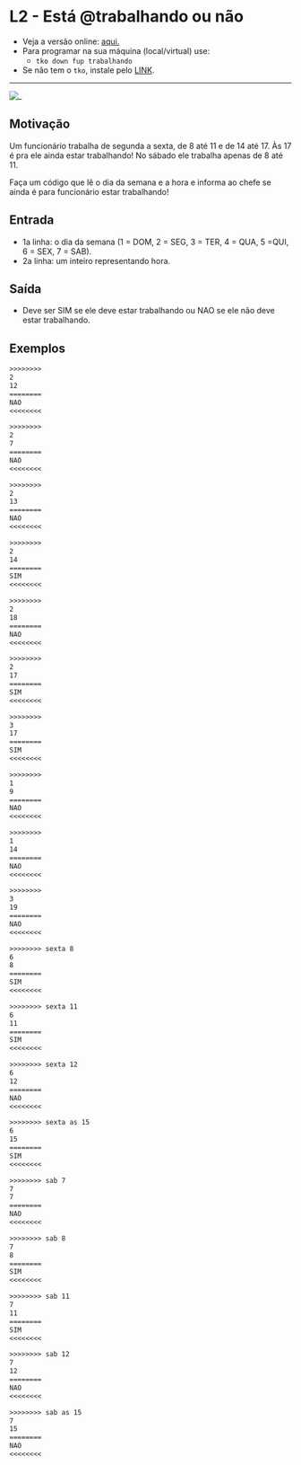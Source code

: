 # L2 - Está @trabalhando ou não

- Veja a versão online: [aqui.](https://github.com/qxcodefup/arcade/blob/master/base/trabalhando/Readme.md)
- Para programar na sua máquina (local/virtual) use:
  - `tko down fup trabalhando`
- Se não tem o `tko`, instale pelo [LINK](https://github.com/senapk/tko#tko).

---

![_](https://raw.githubusercontent.com/qxcodefup/arcade/master/base/trabalhando/cover.jpg)

## Motivação

Um funcionário trabalha de segunda a sexta, de 8 até 11 e de
14 até 17. Às 17 é pra ele ainda estar trabalhando!
No sábado ele trabalha apenas de 8 até 11.

Faça um código que lê o dia da semana e a hora e informa ao chefe se ainda é para funcionário estar trabalhando!

## Entrada

- 1a linha: o dia da semana (1 = DOM, 2 = SEG, 3 = TER, 4 = QUA, 5 =QUI, 6 = SEX, 7 = SAB).
- 2a linha: um inteiro representando hora.

## Saída

- Deve ser SIM se ele deve estar trabalhando ou NAO se ele não deve estar trabalhando.

## Exemplos

``` txt
>>>>>>>>
2
12
========
NAO
<<<<<<<<

>>>>>>>>
2
7
========
NAO
<<<<<<<<

>>>>>>>>
2
13
========
NAO
<<<<<<<<

>>>>>>>>
2
14
========
SIM
<<<<<<<<

>>>>>>>>
2
18
========
NAO
<<<<<<<<

>>>>>>>>
2
17
========
SIM
<<<<<<<<

>>>>>>>>
3
17
========
SIM
<<<<<<<<

>>>>>>>>
1
9
========
NAO
<<<<<<<<

>>>>>>>>
1
14
========
NAO
<<<<<<<<

>>>>>>>>
3
19
========
NAO
<<<<<<<<

>>>>>>>> sexta 8
6
8
========
SIM
<<<<<<<<

>>>>>>>> sexta 11
6
11
========
SIM
<<<<<<<<

>>>>>>>> sexta 12
6
12
========
NAO
<<<<<<<<

>>>>>>>> sexta as 15
6
15
========
SIM
<<<<<<<<

>>>>>>>> sab 7
7
7
========
NAO
<<<<<<<<

>>>>>>>> sab 8
7
8
========
SIM
<<<<<<<<

>>>>>>>> sab 11
7
11
========
SIM
<<<<<<<<

>>>>>>>> sab 12
7
12
========
NAO
<<<<<<<<

>>>>>>>> sab as 15
7
15
========
NAO
<<<<<<<<

```
